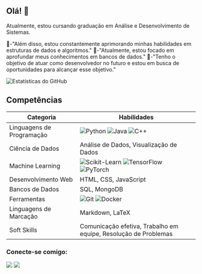  ## Olá! 👋
 Atualmente, estou cursando graduação em Análise e Desenvolvimento de Sistemas.
  
 🔭-"Além disso, estou constantemente aprimorando minhas habilidades em estruturas de dados e algoritmos."
 🌱-"Atualmente, estou focado em aprofundar meus conhecimentos em bancos de dados."
 🤝-"Tenho o objetivo de atuar como desenvolvedor no futuro e estou em busca de oportunidades para alcançar esse objetivo."
  
  ![Estatísticas do GitHub](https://github-readme-stats.vercel.app/api?username=sammarlley&show_icons=true&theme=radical)

  ## Competências
  
| Categoria              | Habilidades                                       |
|------------------------|---------------------------------------------------|
| Linguagens de Programação | ![Python](https://img.shields.io/badge/Python-3776AB?style=for-the-badge&logo=python&logoColor=white) ![Java](https://img.shields.io/badge/Java-007396?style=for-the-badge&logo=java&logoColor=white) ![C++](https://img.shields.io/badge/C++-00599C?style=for-the-badge&logo=c%2B%2B&logoColor=white) |
| Ciência de Dados         | Análise de Dados, Visualização de Dados          |
| Machine Learning         | ![Scikit-Learn](https://img.shields.io/badge/Scikit_Learn-F7931E?style=for-the-badge&logo=scikit-learn&logoColor=white) ![TensorFlow](https://img.shields.io/badge/TensorFlow-FF6F00?style=for-the-badge&logo=tensorflow&logoColor=white) ![PyTorch](https://img.shields.io/badge/PyTorch-EE4C2C?style=for-the-badge&logo=pytorch&logoColor=white) |
| Desenvolvimento Web      | HTML, CSS, JavaScript                             |
| Bancos de Dados          | SQL, MongoDB                                      |
| Ferramentas              | ![Git](https://img.shields.io/badge/Git-F05032?style=for-the-badge&logo=git&logoColor=white) ![Docker](https://img.shields.io/badge/Docker-2496ED?style=for-the-badge&logo=docker&logoColor=white) |
| Linguagens de Marcação    | Markdown, LaTeX                                   |
| Soft Skills              | Comunicação efetiva, Trabalho em equipe, Resolução de Problemas |

  ### Conecte-se comigo:
  [<img src="https://img.shields.io/badge/linkedin-%230077B5.svg?&style=for-the-badge&logo=linkedin&logoColor=white" />](https://www.linkedin.com/in/samuelmarley/)
  [<img src="https://img.shields.io/badge/instagram-%23E4405F.svg?&style=for-the-badge&logo=instagram&logoColor=white">](https://www.instagram.com/sa.marlley/)

